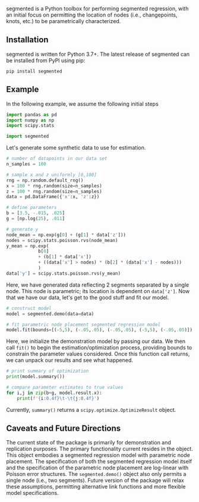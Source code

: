 segmented is a Python toolbox for performing segmented regression, with an initial focus on permitting the location of nodes (i.e., changepoints, knots, etc.) to be parametrically characterized.

## Installation

segmented is written for Python 3.7+.  The latest release of segmented can be installed from PyPI using pip:

`pip install segmented`


## Example


In the following example, we assume the following initial steps

```python
import pandas as pd
import numpy as np
import scipy.stats

import segmented

```

Let's generate some synthetic data to use for estimation.

```python
# number of datapoints in our data set
n_samples = 100

# sample x and z uniformly [0,100]
rng = np.random.default_rng()
x = 100 * rng.random(size=n_samples)
z = 100 * rng.random(size=n_samples)
data = pd.DataFrame({'x':x, 'z':z})

# define parameters
b = [3.5, -.015, .025]
g = [np.log(25), .011]

# generate y
node_mean = np.exp(g[0] + (g[1] * data['z']))
nodes = scipy.stats.poisson.rvs(node_mean)
y_mean = np.exp(
            b[0]
            + (b[1] * data['x'])
            + ((data['x'] > nodes) * (b[2] * (data['x'] - nodes)))
            )
data['y'] = scipy.stats.poisson.rvs(y_mean)
```

Here, we have generated data reflecting 2 segments separated by a single node.  This node is parametric; its location is dependent on `data['z']`.  Now that we have our data, let's get to the good stuff and fit our model.

```python
# construct model
model = segmented.demo(data=data)

# fit parametric node placement segmented regression model
model.fit(bounds=[(-5,5), (-.05,.05), (-.05,.05), (-5,5), (-.05,.05)])
```

Here, we initialize the demonstration model by passing our data.  We then call `fit()` to begin the estimation/optimization process, providing bounds to constrain the parameter values considered.  Once this function call returns, we can unpack our results and see what happened.

```python
# print summary of optimization
print(model.summary())

# compare parameter estimates to true values
for i,j in zip(b+g, model.result.x):
    print(f'{i:0.4f}\t-\t{j:0.4f}')
```

Currently, `summary()` returns a `scipy.optimize.OptimizeResult` object.

## Caveats and Future Directions

The current state of the package is primarily for demonstration and replication purposes.  The primary functionality current resides in the  object.  This object embodies a segmented regression model with parametric node placement.  The  specification of both the segmented regression model itself and the specification of the parametric node placement are log-linear with Poisson error structures.  The `segmented.demo()` object also only permits a single node (i.e., two segments). Future version of the package will relax these assumptions, permitting alternative link functions and more flexible model specifications.
